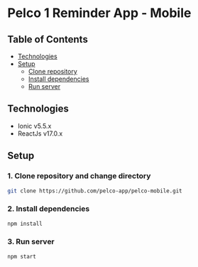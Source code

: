 # Pelco 1 Reminder App - Mobile

## Table of Contents

- [Technologies](#technologies)
- [Setup](#setup)
  - [Clone repository](#1-clone-repository-and-change-directory)
  - [Install dependencies](#2-install-compile-dependencies)
  - [Run server](#3-run-server)

## Technologies

- Ionic v5.5.x
- ReactJs v17.0.x

## Setup

### 1. Clone repository and change directory

```sh
git clone https://github.com/pelco-app/pelco-mobile.git
```

### 2. Install dependencies

```sh
npm install
```

### 3. Run server

```
npm start
```

